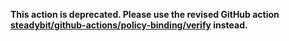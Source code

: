 **This action is deprecated. Please use the revised GitHub action [steadybit/github-actions/policy-binding/verify](https://github.com/steadybit/github-actions/tree/main/policy-binding/verify) instead.**
